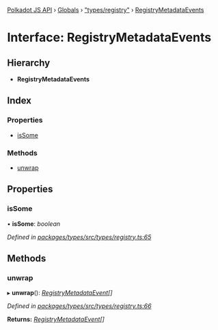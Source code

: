 [Polkadot JS API](../README.md) › [Globals](../globals.md) › ["types/registry"](../modules/_types_registry_.md) › [RegistryMetadataEvents](_types_registry_.registrymetadataevents.md)

# Interface: RegistryMetadataEvents

## Hierarchy

* **RegistryMetadataEvents**

## Index

### Properties

* [isSome](_types_registry_.registrymetadataevents.md#issome)

### Methods

* [unwrap](_types_registry_.registrymetadataevents.md#unwrap)

## Properties

###  isSome

• **isSome**: *boolean*

*Defined in [packages/types/src/types/registry.ts:65](https://github.com/polkadot-js/api/blob/e5d9bbc264/packages/types/src/types/registry.ts#L65)*

## Methods

###  unwrap

▸ **unwrap**(): *[RegistryMetadataEvent](_types_registry_.registrymetadataevent.md)[]*

*Defined in [packages/types/src/types/registry.ts:66](https://github.com/polkadot-js/api/blob/e5d9bbc264/packages/types/src/types/registry.ts#L66)*

**Returns:** *[RegistryMetadataEvent](_types_registry_.registrymetadataevent.md)[]*
